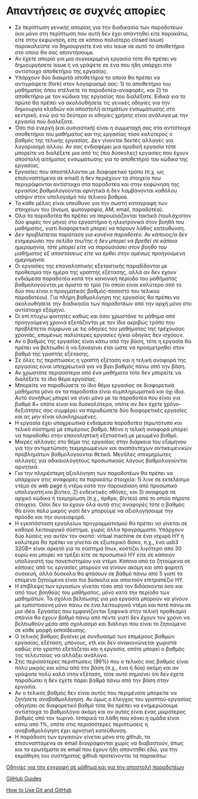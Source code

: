 # Απαντήσεις σε συχνές απορίες
* Σε περίπτωση γενικής απορίας για την διαδικασία των παραδοτέων (και μόνο στη περίπτωση που αυτή δεν έχει απαντηθεί είτε παρακάτω, είτε στην εκφώνηση, είτε σε κάποιο παλιότερο closed issue) παρακαλείστε να δημιουργείτε ένα νέο issue σε αυτό το αποθετήριο στο οποίο θα σας απαντήσουμε.
* Αν έχετε απορία για μια συγκεκριμένη εργασία τότε θα πρέπει να δημιουργήσετε issue ή να γράψετε σε ένα που ήδη υπάρχει στο αντίστοιχο αποθετήριο της εργασίας.
* Υπάρχουν δύο διακριτά αποθετήρια τα οποία θα πρέπει να αντιγράψετε (fork) στον λογαριασμό σας: 1) το αποθετήριο του μαθήματος όπου στέλνετε τα παραδοτέα-αναφορές, και 2) το αποθετήριο με τον κώδικα της εργασίας που διαλέξατε. Ειδικά για το πρώτο θα πρέπει να ακολουθήσετε τις γενικές οδηγίες για την δημιουργία κλαδιών και αποστολή αιτημάτων ενσωμάτωσης στο κεντρικό, ενώ για το δεύτερο οι οδηγίες χρήσης είναι ανάλογα με την εργασία που διαλέξατε.
* Όσο πιο ενεργή (και ουσιαστική) είναι η συμμετοχή σας στα αντίστοιχα αποθετήρια του μαθήματος και της εργασίας τόσο καλύτερος ο βαθμός της τελικής εργασίας. Δεν γίνονται δεκτές αλλαγές για λογαριασμό άλλου. Αν σας ενδιαφέρει μια ομαδική εργασία τότε μπορείτε να διαλέξετε μια από τις (πιο δύσκολες) εργασίες που έχουν αποστολή αιτήματος ενσωμάτωσης για το αποθετήριο του κώδικα της εργασίας.
* Εργασίες που αποστέλλονται με διαφορετικό τρόπο (π.χ. ως επισυναπτόμενα σε email) ή δεν περιέχουν τα στοιχεία που περιγράφονται αντίστοιχα στα παραδοτέα και στην εκφώνηση της εργασίας βαθμολογούνται αρνητικά ή δεν λαμβάνονται καθόλου υπόψιν στον υπολογισμό του τελικού βαθμού. 
* Το κάθε μέλος είναι υπεύθυνο για την σωστή καταγραφή των στοιχείων του (όνομα, φωτογραφία, AM, email, παραδοτέα).
* Ολα τα παραδοτέα θα πρέπει να παρουσιάζονται τακτικά (τουλάχιστον δύο φορές τον μήνα) στο εργαστήριο ή ηλεκτρονικά στον βοηθό του μαθήματος, γιατί διαφορετικά μπορεί να πάρουν λάθος κατευθυνση. 
* *Δεν προβλέπεται παράταση για κανένα παραδοτέο. Αν κάποιος/α δεν ενημερώσει την σελίδα του/της ή δεν μπορεί να βρεθεί σε κάποια ημερομηνία, τότε μπορεί είτε να παρουσιάσει στον βοηθό του μαθήματος εξ αποστάσεως είτε να έρθει στην αμέσως προηγούμενη ημερομηνία.*
* Οι εργασίες της επαναληπτικής εξεταστικής παραδίδονται με προθεσμία την ημέρα της γραπτής εξέτασης, αλλά αν δεν έχουν ενδιάμεσα παραδοτέα κατά την κανονική περίοδο του μαθήματος βαθμολογούνται με άριστα το τρία (το οποίο είναι καλύτερο από το δύο που είναι ο πραγματικός βαθμός-ποσοστό του τελικού παραδοτέου). Για πλήρη βαθμολόγηση της εργασίας θα πρέπει να ακολουθήσετε την διαδικασία των παραδοτέων από την αρχή μόνο στο αντίστοιχο εξάμηνο.
* Οι επί πτυχίω φοιτητές καθώς και όσοι χρωστάνε το μάθημα από προηγούμενη χρονιά εξετάζονται με τον ίδιο ακριβώς τρόπο που προβλέπεται σύμφωνα με τις οδηγίες του μαθήματος της τρέχουσας χρονιάς, επομένως παλιότερες εργασίες ή/και οδηγίες δεν ισχύουν.
* Αν ο βαθμός της εργασίας είναι κάτω από την βάση, τότε η εργασία θα πρέπει να βελτιωθεί ή να ξαναγίνει έτσι ώστε να προσμετρηθεί στον βαθμό της γραπτής εξέτασης.
* Σε όλες τις περιπτώσεις η γραπτή εξέταση και η τελική αναφορά της εργασίας είναι υποχρεωτικά για να βγει βαθμός πάνω από την βάση. 
* Αν χρωστάτε περισσότερα από ένα μαθήματα τότε δεν μπορείτε να διαλέξετε το ίδιο θέμα εργασίας. 
* Μπορείτε να παραδώσετε το ίδιο θέμα εργασίας σε διαφορετικά μαθήματα μόνο αν τα παραδοτέα είναι συμπληρωματικά και όχι ίδια. Αυτό συνήθως μπορεί να γίνει μόνο με τα παραδοτέα που είναι για βαθμό 8+ οπότε είναι και δυσκολότερα, οπότε αν δεν έχετε χρόνο-δεξιότητες σας συμφέρει να παραδώσετε δύο διαφορετικές εργασίες και ας μην είναι ολοκληρωμένες. 
* Η εργασία έχει υποχρεωτικά ενδιάμεσα παραδοτέα (πρωτότυπο και τελικό σύστημα) με επιμέρους βαθμό. Μόνο η τελική αναφορά μπορεί να παραδοθεί στην επαναληπτική εξεταστική με μειωμένο βαθμό. 
* Μικρές αλλαγές στο θέμα της εργασίας στην διάρκεια του εξαμήνου για την αντιμετώπιση τεκμηριωμένων και αναπάντεχων αντικειμενικών προβλημάτων βαθμολογούνται θετικά. Μεγάλες ατεκμηρίωτες αλλαγές για αδικαιολόγητους προσωπικούς λόγους βαθμολογούνται αρνητικά. 
* Για την πληρέστερη αξιολόγηση των παραδοτέων θα πρέπει να υπάρχουν στις αναφορές τα παρακάτω στοιχεία: 1) λινκ σε εκτελέσιμο ντέμο σε web page ή ντέμο κατά την παρουσίαση από προσωπικό υπολογιστή και βίντεο, 2) ενδεικτικές οθόνες, και 3) αναφορά σε αρχικό κώδικα ή τεκμηρίωση (π.χ., άρθρο, βίντεο) από το οποίο πήρατε στοιχεία. Όσοι δεν τα έχουν όλα αυτά στις αναφορές τότε ο βαθμός θα είναι πολύ μικρός γιατί δεν μπορούμε να αξιολογήσουμε την πρόοδο και την συνεισφορά.
* Η εγκατάσταση εργαλείων προγραμματισμού θα πρέπει να γίνεται σε καθαρό λειτουργικό σύστημα, χωρίς άλλα προγράμματα. Υπάρχουν δύο λύσεις για αυτόν τον σκοπό: virtual machine σε ένα ισχυρό ΗΥ ή καλύτερα θα πρέπει να γίνεται σε εξωτερικό δίσκο, π.χ., ένα usb3 32GB+ είναι αρκετό για το σύστημα linux, κοστίζει λιγότερο από 30 ευρώ και μπορεί να τρέξει είτε σε προσωπικό ΗΥ είτε σε κάποιον υπολογιστή του πανεπιστημίου για ντέμο. Κάποια από τα ζητούμενα σε κάποιες από τις εργασίες μπορούν να γίνουν ακόμη και από φορητή συσκευή, αλλά δύσκολα θα φτάσουν σε βαθμό πάνω από 5 γιατί τα επόμενα ζητούμενα είναι πιο δύσκολα και απαιτούν επιτραπέζιο ΗΥ.
* Η επίβλεψη των εργασίων γίνεται τόσο από τον διδάσκοντα όσο και από τους βοηθούς του μαθήματος, μόνο κατά την περίοδο των μαθημάτων. Τα σχόλια βελτίωσης για μια εργασία μπορούν να γίνουν με εμπιστοσύνη μόνο πάνω σε ένα λειτουργικό ντέμο και ποτέ πάνω σε μια ιδέα. Εργασίες που εμφανίζονται ξαφνικά στην τελική προθεσμία σπάνια θα έχουν βαθμό πάνω από πέντε γιατί δεν έχουν τον χρόνο να βελτιωθούν μέσα από σχολιασμό και διάλογο που είναι το ζητούμενο σε κάθε μορφή εκπαίδευσης.
* Ο τελικός βαθμος βγαίνει με συνδυασμό των επιμέρους βαθμών εργασίας, εξέταση, μπόνους, κτλ και δεν ανακοινώνεται χωριστά καθώς στο γραπτό εξετάζεται και η εργασία, οπότε μπορεί ο βαθμός της τελευταίας να αλλάξει ανάλογα.
* Στις περισσότερες περιπτώσεις (99%) που ο τελικός σας βαθμός είναι πολύ μικρός και κάτω από την βάση (π.χ., ένα ή δύο) ακόμη και αν γράψατε πολύ καλά στην εξέταση, τότε αυτό σημαίνει ότι δεν έχετε παραδώσει ή δεν έχετε πάρει βαθμό πάνω από την βάση στην εργασία.
* Αν ο τελικός βαθμός δεν είναι αυτός που περιμένατε μπορείτε να ζητήσετε αναβαθμολόγηση. Αν όμως ο έλεγχος του γραπτού-εργασίας οδηγήσει σε διαφορετικό βαθμό τότε θα πρέπει να ενημερώσουμε αντίστοιχα το βαθμολόγιο ακόμη και αν αυτός είναι ένας μικρότερος βαθμός από τον τωρινό. Ιστορικά τα λάθη που κάνει η ομάδα είναι κάτω από 1%, οπότε στις περισσότερες περιπτώσεις η αναβαθμολόγηση έχει αρνητική κατεύθυνση.
* Η παράδοση των εργασιών γίνεται μόνο στο github, τα επισυναπτόμενα σε email διαγράφονται χωρίς να διαβαστούν, όπως και τα ερωτήματα σε email που έχουν ήδη απαντηθεί εδώ, για την εκμάθηση του συστήματος github προτείνονται τα παρακάτω:

[Οδηγίες για την εγγραφή σε μάθημα και για την αποστολή παραδοτέων](https://courses-ionio.github.io/help)

[GitHub Guides](https://guides.github.com)

[How to Use Git and GitHub](https://www.udacity.com/course/ud775)
